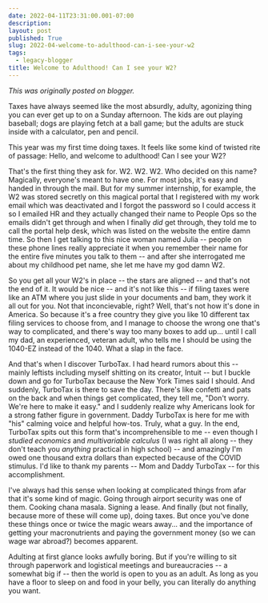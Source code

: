 ```yaml
---
date: 2022-04-11T23:31:00.001-07:00
description: 
layout: post
published: True
slug: 2022-04-welcome-to-adulthood-can-i-see-your-w2
tags:
  - legacy-blogger
title: Welcome to Adulthood! Can I see your W2?
---
```


*This was originally posted on blogger.*

Taxes have always seemed like the most absurdly, adulty, agonizing thing you can ever get up to on a Sunday afternoon. The kids are out playing baseball; dogs are playing fetch at a ball game; but the adults are stuck inside with a calculator, pen and pencil.

This year was my first time doing taxes. It feels like some kind of twisted rite of passage: Hello, and welcome to adulthood! Can I see your W2?

That's the first thing they ask for. W2. W2. W2. Who decided on this name? Magically, everyone's meant to have one. For most jobs, it's easy and handed in through the mail. But for my summer internship, for example, the W2 was stored secretly on this magical portal that I registered with my work email which was deactivated and I forgot the password so I could access it so I emailed HR and they actually changed their name to People Ops so the emails didn't get through and when I finally *did* get through, they told me to call the portal help desk, which was listed on the website the entire damn time. So then I get talking to this nice woman named Julia -- people on these phone lines really appreciate it when you remember their name for the entire five minutes you talk to them -- and after she interrogated me about my childhood pet name, she let me have my god damn W2.

So you get all your W2's in place -- the stars are aligned -- and that's not the end of it. It would be nice -- and it's not like this -- if filing taxes were like an ATM where you just slide in your documents and bam, they work it all out for you. Not that inconcievable, right? Well, that's not how it's done in America. So because it's a free country they give you like 10 different tax filing services to choose from, and I manage to choose the wrong one that's way to complicated, and there's way too many boxes to add up... until I call my dad, an experienced, veteran adult, who tells me I should be using the 1040-EZ instead of the 1040. What a slap in the face.

And that's when I discover TurboTax. I had heard rumors about this -- mainly leftists including myself shitting on its creator, Intuit -- but I buckle down and go for TurboTax because the New York Times said I should. And suddenly, TurboTax is there to save the day. There's like confetti and pats on the back and when things get complicated, they tell me, "Don't worry. We're here to make it easy." and I suddenly realize why Americans look for a strong father figure in government. Daddy TurboTax is here for me with "his" calming voice and helpful how-tos. Truly, what a guy. In the end, TurboTax spits out this form that's incomprehensible to me -- even though I *studied economics* and *multivariable calculus* (I was right all along -- they don't teach you *anything* practical in high school) -- and amazingly I'm owed one thousand extra dollars than expected because of the COVID stimulus. I'd like to thank my parents -- Mom and Daddy TurboTax -- for this accomplishment.

I've always had this sense when looking at complicated things from afar that it's some kind of magic. Going through airport security was one of them. Cooking chana masala. Signing a lease. And finally (but not finally, because more of these will come up), doing taxes. But once you've done these things once or twice the magic wears away... and the importance of getting your macronutrients and paying the government money (so we can wage war abroad?) becomes apparent.

Adulting at first glance looks awfully boring. But if you're willing to sit through paperwork and logistical meetings and bureaucracies -- a somewhat big if -- then the world is open to you as an adult. As long as you have a floor to sleep on and food in your belly, you can literally do anything you want.


